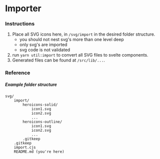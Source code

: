 # Importer

### Instructions

1. Place all SVG icons here, in `/svg/import` in the desired folder structure.
    - you should not nest svg's more than one level deep
    - only svg's are imported
    - svg code is not validated
2. run `yarn util:import` to convert all SVG files to svelte components.
3. Generated files can be found at `/src/lib/...`.

### Reference

##### Example folder structure

```
svg/
	import/
		heroicons-solid/
			icon1.svg
			icon2.svg
			...
		heroicons-outline/
			icon1.svg
			icon2.svg
			...
		.gitkeep
	.gitkeep
	import.cjs
	README.md (you're here)
```
